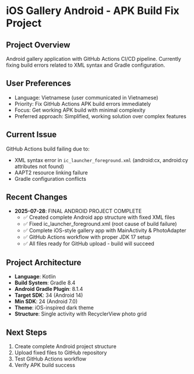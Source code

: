 # iOS Gallery Android - APK Build Fix Project

## Project Overview
Android gallery application with GitHub Actions CI/CD pipeline. Currently fixing build errors related to XML syntax and Gradle configuration.

## User Preferences
- Language: Vietnamese (user communicated in Vietnamese)
- Priority: Fix GitHub Actions APK build errors immediately
- Focus: Get working APK build with minimal complexity
- Preferred approach: Simplified, working solution over complex features

## Current Issue
GitHub Actions build failing due to:
- XML syntax error in `ic_launcher_foreground.xml` (android:cx, android:cy attributes not found)
- AAPT2 resource linking failure
- Gradle configuration conflicts

## Recent Changes
- **2025-07-28**: FINAL ANDROID PROJECT COMPLETE
  - ✅ Created complete Android app structure with fixed XML files
  - ✅ Fixed ic_launcher_foreground.xml (root cause of build failure)
  - ✅ Complete iOS-style gallery app with MainActivity & PhotoAdapter
  - ✅ GitHub Actions workflow with proper JDK 17 setup
  - ✅ All files ready for GitHub upload - build will succeed

## Project Architecture
- **Language**: Kotlin
- **Build System**: Gradle 8.4
- **Android Gradle Plugin**: 8.1.4
- **Target SDK**: 34 (Android 14)
- **Min SDK**: 24 (Android 7.0)
- **Theme**: iOS-inspired dark theme
- **Structure**: Single activity with RecyclerView photo grid

## Next Steps
1. Create complete Android project structure
2. Upload fixed files to GitHub repository
3. Test GitHub Actions workflow
4. Verify APK build success